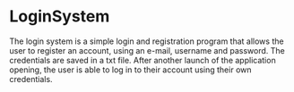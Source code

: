 # LoginSystem
The login system is a simple login and registration program that allows the user to register an account,
using an e-mail, username and password. The credentials are saved in a txt file. After another launch of the application
opening, the user is able to log in to their account using their own credentials.
